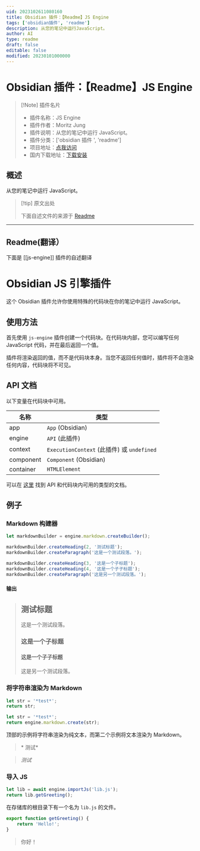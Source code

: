 ```yaml
---
uid: 2023102611080160
title: Obsidian 插件：【Readme】JS Engine
tags: ['obsidian插件', 'readme']
description: 从您的笔记中运行JavaScript。
author: AI
type: readme
draft: false
editable: false
modified: 20230101000000
---
```


# Obsidian 插件：【Readme】JS Engine

> [!Note] 插件名片
> - 插件名称：JS Engine
> - 插件作者：Moritz Jung
> - 插件说明：从您的笔记中运行 JavaScript。
> - 插件分类：['obsidian 插件 ', 'readme']
> - 项目地址：[点我访问](https://github.com/mProjectsCode/obsidian-js-engine-plugin)
> - 国内下载地址：[下载安装](https://pkmer.cn/products/plugin/pluginMarket/?js-engine)

## 概述

从您的笔记中运行 JavaScript。

> [!tip] 原文出处
>
>下面自述文件的来源于 [Readme](https://ghproxy.net/https://raw.githubusercontent.com/mProjectsCode/obsidian-js-engine-plugin/master/README.md)
>

---

## Readme(翻译）

下面是 [[js-engine]] 插件的自述翻译

# Obsidian JS 引擎插件

这个 Obsidian 插件允许你使用特殊的代码块在你的笔记中运行 JavaScript。

## 使用方法

首先使用 `js-engine` 插件创建一个代码块。在代码块内部，您可以编写任何 JavaScript 代码，并在最后返回一个值。

插件将渲染返回的值，而不是代码块本身。当您不返回任何值时，插件将不会渲染任何内容，代码块将不可见。

## API 文档

以下变量在代码块中可用。

| 名称       | 类型                                             |
| ---------- | ------------------------------------------------ |
| app        | `App` (Obsidian)                                 |
| engine     | `API` (此插件)                                   |
| context    | `ExecutionContext` (此插件) 或 `undefined`       |
| component  | `Component` (Obsidian)                           |
| container  | `HTMLElement`                                    |

可以在 [这里](https://mprojectscode.github.io/obsidian-js-engine-plugin/classes/API.API.html) 找到 API 和代码块内可用的类型的文档。

## 例子

### Markdown 构建器

```js
let markdownBuilder = engine.markdown.createBuilder();

markdownBuilder.createHeading(2, '测试标题');
markdownBuilder.createParagraph('这是一个测试段落。');

markdownBuilder.createHeading(3, '这是一个子标题');
markdownBuilder.createHeading(4, '这是一个子子标题');
markdownBuilder.createParagraph('这是另一个测试段落。');
```

#### 输出

> ## 测试标题
>
> 这是一个测试段落。
>
> ### 这是一个子标题
>
> #### 这是一个子子标题
>
> 这是另一个测试段落。

### 将字符串渲染为 Markdown

```js
let str = '*test*';
return str;
```

```js
let str = '*test*';
return engine.markdown.create(str);
```

顶部的示例将字符串渲染为纯文本，而第二个示例将文本渲染为 Markdown。

> \* 测试\*

> _测试_

### 导入 JS

```js
let lib = await engine.importJs('lib.js');
return lib.getGreeting();
```

在存储库的根目录下有一个名为 `lib.js` 的文件。

```js
export function getGreeting() {
	return 'Hello!';
}
```

> 你好！